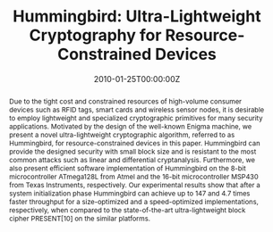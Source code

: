 ---
title: "Hummingbird: Ultra-Lightweight Cryptography for Resource-Constrained Devices"
authors:
- Daniel W. Engels
- admin
- Guang Gong
- Honggang Hu
- Eric M. Smith

date: "2010-01-25T00:00:00Z"
doi: "10.1007/978-3-642-14992-4_2"

# Publication type.
# Legend: 0 = Uncategorized; 1 = Conference paper; 2 = Journal article;
# 3 = Preprint / Working Paper; 4 = Report; 5 = Book; 6 = Book section;
# 7 = Thesis; 8 = Patent
publication_types: ["1"]

# Publication name and optional abbreviated publication name.
publication: "*Financial Cryptography and Data Security, FC 2010 Workshops, RLCPS, WECSR, and WLC 2010*"
publication_short: ""

abstract: Due to the tight cost and constrained resources of high-volume consumer devices such as RFID tags, smart cards and wireless sensor nodes, it is desirable to employ lightweight and specialized cryptographic primitives for many security applications. Motivated by the design of the well-known Enigma machine, we present a novel ultra-lightweight cryptographic algorithm, referred to as Hummingbird, for resource-constrained devices in this paper. Hummingbird can provide the designed security with small block size and is resistant to the most common attacks such as linear and differential cryptanalysis. Furthermore, we also present efficient software implementation of Hummingbird on the 8-bit microcontroller ATmega128L from Atmel and the 16-bit microcontroller MSP430 from Texas Instruments, respectively. Our experimental results show that after a system initialization phase Hummingbird can achieve up to 147 and 4.7 times faster throughput for a size-optimized and a speed-optimized implementations, respectively, when compared to the state-of-the-art ultra-lightweight block cipher PRESENT[10] on the similar platforms.
---